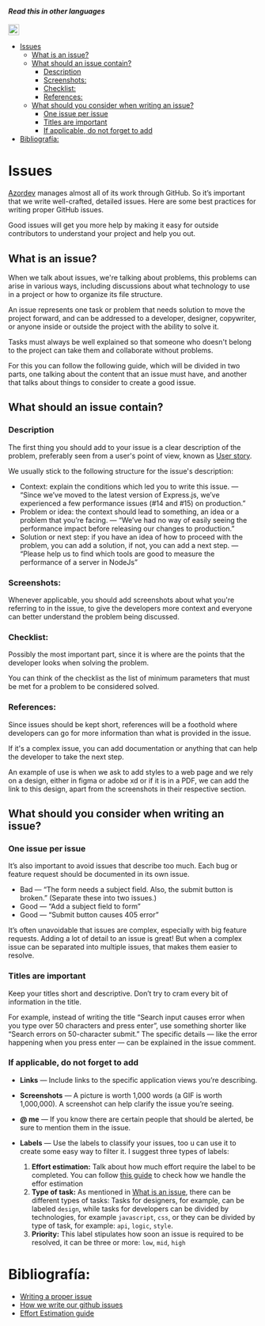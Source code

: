 #### _Read this in other languages_

<kbd>[<img title="Española" alt="Española" src="https://cdn.staticaly.com/gh/hjnilsson/country-flags/master/svg/es.svg" width="22">](README.es.md)</kbd>

- [Issues](#issues)
  - [What is an issue?](#what-is-an-issue)
  - [What should an issue contain?](#what-should-an-issue-contain)
    - [Description](#description)
    - [Screenshots:](#screenshots)
    - [Checklist:](#checklist)
    - [References:](#references)
  - [What should you consider when writing an issue?](#what-should-you-consider-when-writing-an-issue)
    - [One issue per issue](#one-issue-per-issue)
    - [Titles are important](#titles-are-important)
    - [If applicable, do not forget to add](#if-applicable-do-not-forget-to-add)
- [Bibliografía:](#bibliografía)

# Issues

[Azordev](https://github.com/Azordev/) manages almost all of its work through GitHub. So it’s important that we write well-crafted, detailed issues. Here are some best practices for writing proper GitHub issues.

Good issues will get you more help by making it easy for outside contributors to understand your project and help you out.

## What is an issue?

When we talk about issues, we're talking about problems, this problems can arise in various ways, including discussions about what technology to use in a project or how to organize its file structure.

An issue represents one task or problem that needs solution to move the project forward, and can be addressed to a developer, designer, copywriter, or anyone inside or outside the project with the ability to solve it.

Tasks must always be well explained so that someone who doesn't belong to the project can take them and collaborate without problems.

For this you can follow the following guide, which will be divided in two parts, one talking about the content that an issue must have, and another that talks about things to consider to create a good issue.

## What should an issue contain?

### Description 

The first thing you should add to your issue is a clear description of the problem, preferably seen from a user's point of view, known as [User story](https://en.wikipedia.org/wiki/User_story).

We usually stick to the following structure for the issue's description:

- Context: explain the conditions which led you to write this issue. — “Since we’ve moved to the latest version of Express.js, we’ve experienced a few performance issues (#14 and #15) on production.”
- Problem or idea: the context should lead to something, an idea or a problem that you’re facing. — “We’ve had no way of easily seeing the performance impact before releasing our changes to production.”
- Solution or next step: if you have an idea of how to proceed with the problem, you can add a solution, if not, you can add a next step. — “Please help us to find which tools are good to measure the performance of a server in NodeJs”

### Screenshots:

Whenever applicable, you should add screenshots about what you're referring to in the issue, to give the developers more context and everyone can better understand the problem being discussed.

### Checklist:

Possibly the most important part, since it is where are the points that the developer looks when solving the problem.

You can think of the checklist as the list of minimum parameters that must be met for a problem to be considered solved.

### References:

Since issues should be kept short, references will be a foothold where developers can go for more information than what is provided in the issue. 

If it's a complex issue, you can add documentation or anything that can help the developer to take the next step. 

An example of use is when we ask to add styles to a web page and we rely on a design, either in figma or adobe xd or if it is in a PDF, we can add the link to this design, apart from the screenshots in their respective section. 

## What should you consider when writing an issue?

### One issue per issue

It’s also important to avoid issues that describe too much. Each bug or feature request should be documented in its own issue.

- Bad — “The form needs a subject field. Also, the submit button is broken.” (Separate these into two issues.)
- Good — “Add a subject field to form”
- Good — “Submit button causes 405 error”

It’s often unavoidable that issues are complex, especially with big feature requests. Adding a lot of detail to an issue is great! But when a complex issue can be separated into multiple issues, that makes them easier to resolve.

### Titles are important

Keep your titles short and descriptive. Don’t try to cram every bit of information in the title.

For example, instead of writing the title “Search input causes error when you type over 50 characters and press enter”, use something shorter like “Search errors on 50-character submit.” The specific details — like the error happening when you press enter — can be explained in the issue comment.

### If applicable, do not forget to add 

- **Links** — Include links to the specific application views you’re describing.
- **Screenshots** — A picture is worth 1,000 words (a GIF is worth 1,000,000). A screenshot can help clarify the issue you’re seeing.
- **@ me** — If you know there are certain people that should be alerted, be sure to mention them in the issue.
- **Labels** — Use the labels to classify your issues, too u can use it to create some easy way to filter it. I suggest three types of labels: 

  1. **Effort estimation:** Talk about how much effort require the label to be completed. You can follow [this guide](https://docs.google.com/document/d/1ZaiuNGsNSQvZgB6Gr20imG9VFEB5YPNDfD5PaDoYPPg/edit?usp=sharing) to check how we handle the effor estimation 
  2. **Type of task:** As mentioned in [What is an issue](#what-is-an-issue), there can be different types of tasks: Tasks for designers, for example, can be labeled `design`, while tasks for developers can be divided by technologies, for example `javascript`, `css`, or they can be divided by type of task, for example: `api`, `logic`, `style`.
  3. **Priority:** This label stipulates how soon an issue is required to be resolved, it can be three or more: `low`, `mid`, `high`

# Bibliografía:

- [Writing a proper issue](https://medium.com/nyc-planning-digital/writing-a-proper-github-issue-97427d62a20f)
- [How we write our github issues](https://wiredcraft.com/blog/how-we-write-our-github-issues/)
- [Effort Estimation guide](https://docs.google.com/document/d/1ZaiuNGsNSQvZgB6Gr20imG9VFEB5YPNDfD5PaDoYPPg/edit?usp=sharing)